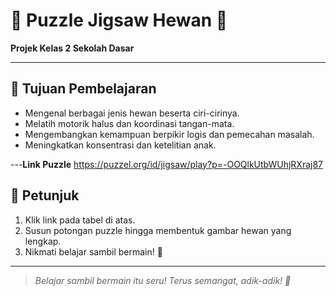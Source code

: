 # 🧩 Puzzle Jigsaw Hewan 🐾  
**Projek Kelas 2 Sekolah Dasar**

---

## 🎯 Tujuan Pembelajaran
- Mengenal berbagai jenis hewan beserta ciri-cirinya.
- Melatih motorik halus dan koordinasi tangan-mata.
- Mengembangkan kemampuan berpikir logis dan pemecahan masalah.
- Meningkatkan konsentrasi dan ketelitian anak.

---**Link Puzzle**
https://puzzel.org/id/jigsaw/play?p=-OOQlkUtbWUhjRXraj87

## 🌟 Petunjuk
1. Klik link pada tabel di atas.
2. Susun potongan puzzle hingga membentuk gambar hewan yang lengkap.
3. Nikmati belajar sambil bermain! 🎉

---

> *Belajar sambil bermain itu seru! Terus semangat, adik-adik! 🥰*
